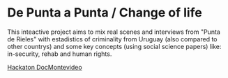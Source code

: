 # De Punta a Punta / Change of life

This inteactive project aims to mix real scenes and interviews from "Punta de Rieles" with estadistics of criminality from Uruguay (also compared to other countrys) and some key concepts (using social science papers) like: in-security, rehab and human rights.

[Hackaton DocMontevideo](http://www.docmontevideo.com/formacion/hackathon-docm)
